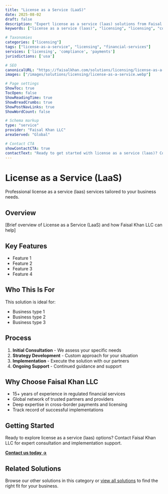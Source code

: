 ```yaml
---
title: "License as a Service (LaaS)"
date: 2025-08-02
draft: false
description: "Expert license as a service (laas) solutions from Faisal Khan LLC"
keywords: ["license as a service (laas)", "licensing", "licensing", "compliance", "faisal khan"]

# Taxonomies
categories: ["licensing"]
tags: ["license-as-a-service", "licensing", "financial-services"]
services: ['licensing', 'compliance', 'payments']
jurisdictions: ['usa']

# SEO
canonicalURL: "https://faisalkhan.com/solutions/licensing/license-as-a-service/"
images: ["/images/solutions/licensing/license-as-a-service.webp"]

# Page settings
ShowToc: true
TocOpen: false
ShowReadingTime: true
ShowBreadCrumbs: true
ShowPostNavLinks: true
ShowWordCount: false

# Schema markup
type: "service"
provider: "Faisal Khan LLC"
areaServed: "Global"

# Contact CTA
showContactCTA: true
contactText: "Ready to get started with license as a service (laas)? Contact Faisal Khan LLC for expert consultation."
---
```

# License as a Service (LaaS)

Professional license as a service (laas) services tailored to your business needs.

## Overview

[Brief overview of License as a Service (LaaS) and how Faisal Khan LLC can help]

## Key Features

- Feature 1
- Feature 2  
- Feature 3
- Feature 4

## Who This Is For

This solution is ideal for:

- Business type 1
- Business type 2
- Business type 3

## Process

1. **Initial Consultation** - We assess your specific needs
2. **Strategy Development** - Custom approach for your situation  
3. **Implementation** - Execute the solution with our partners
4. **Ongoing Support** - Continued guidance and support

## Why Choose Faisal Khan LLC

- 15+ years of experience in regulated financial services
- Global network of trusted partners and providers
- Deep expertise in cross-border payments and licensing
- Track record of successful implementations

## Getting Started

Ready to explore license as a service (laas) options? Contact Faisal Khan LLC for expert consultation and implementation support.

**[Contact us today →](mailto:contact@faisalkhan.com)**

## Related Solutions

Browse our other solutions in this category or [view all solutions](/solutions/) to find the right fit for your business.
